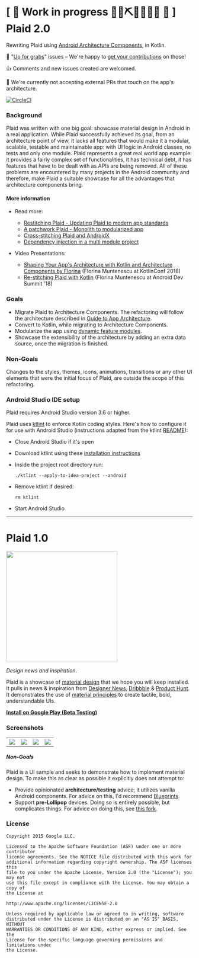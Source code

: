 # \[ 🚧 Work in progress 👷‍♀️⛏👷🔧️👷🔧 🚧 \] Plaid 2.0 

Rewriting Plaid using [Android Architecture Components](https://developer.android.com/topic/libraries/architecture/), in Kotlin. 

👀 "[Up for grabs](https://github.com/nickbutcher/plaid/issues?q=is%3Aissue+is%3Aopen+label%3A%22Up+for+grabs+%F0%9F%A4%9A%22)" issues – We're happy to [get your contributions](https://github.com/nickbutcher/plaid/blob/master/CONTRIBUTING.md#contributing-a-patch) on those!

👍 Comments and new issues created are welcomed.

🛑 We're currently not accepting external PRs that touch on the app's architecture.

[![CircleCI](https://circleci.com/gh/android/plaid/tree/master.svg?style=shield)](https://circleci.com/gh/android/plaid/tree/master)

### Background

Plaid was written with one big goal: showcase material design in Android in a real application. While Plaid successfully achieved its goal, from an architecture point of view, it lacks all features that would make it a modular, scalable, testable and maintainable app: with UI logic in Android classes, no tests and only one module. 
Plaid represents a great real world app example: it provides a fairly complex set of functionalities, it has technical debt, it has features that have to be dealt with as APIs are being removed.
All of these problems are encountered by many projects in the Android community and therefore, make Plaid a suitable showcase for all the advantages that architecture components bring. 

#### More information

* Read more:

	* [Restitching Plaid - Updating Plaid to modern app standards](https://medium.com/@crafty/restitching-plaid-9ca5588d3b0a)
	* [A patchwork Plaid - Monolith to modularized app](https://medium.com/androiddevelopers/a-patchwork-plaid-monolith-to-modularized-app-60235d9f212e)
	* [Cross-stitching Plaid and AndroidX](https://medium.com/androiddevelopers/cross-stitching-plaid-and-androidx-7603a192348e)
	* [Dependency injection in a multi module project](https://medium.com/androiddevelopers/dependency-injection-in-a-multi-module-project-1a09511c14b7)

* Video Presentations:

	* [Shaping Your App's Architecture with Kotlin and Architecture Components by Florina](https://youtu.be/Sy6ZdgqrQp0) (Florina Muntenescu at KotlinConf 2018)
	* [Re-stitching Plaid with Kotlin](https://youtu.be/NNWejxBORgc) (Florina Muntenescu at Android Dev Summit '18)

### Goals
* Migrate Plaid to Architecture Components. The refactoring will follow the architecture described in [Guide to App Architecture](https://developer.android.com/jetpack/docs/guide).  
* Convert to Kotlin, while migrating to Architecture Components.
* Modularize the app using [dynamic feature modules](https://developer.android.com/guide/app-bundle/).
* Showcase the extensibility of the architecture by adding an extra data source, once the migration is finished.

### Non-Goals
Changes to the styles, themes, icons, animations, transitions or any other UI elements that were the initial focus of Plaid, are outside the scope of this refactoring. 

### Android Studio IDE setup

Plaid requires Android Studio version 3.6 or higher.

Plaid uses [ktlint](https://ktlint.github.io/) to enforce Kotlin coding styles.
Here's how to configure it for use with Android Studio (instructions adapted
from the ktlint [README](https://github.com/shyiko/ktlint/blob/master/README.md)):

- Close Android Studio if it's open
- Download ktlint using these [installation instructions](https://github.com/shyiko/ktlint/blob/master/README.md#installation)

- Inside the project root directory run:

  `./ktlint --apply-to-idea-project --android`

- Remove ktlint if desired:

  `rm ktlint`

- Start Android Studio

---

# Plaid 1.0

<img src="screenshots/plaid_demo.gif" width="300">

*Design news and inspiration.*

Plaid is a showcase of [material design](https://www.google.com/design/spec/) that we hope you will
keep installed. It pulls in news & inspiration from [Designer News](https://www.designernews.co/),
[Dribbble](https://dribbble.com/) & [Product Hunt](https://www.producthunt.com/). It demonstrates
the use of
[material principles](https://www.google.com/design/spec/material-design/introduction.html#introduction-principles)
to create tactile, bold, understandable UIs.

**[Install on Google Play (Beta Testing)](https://play.google.com/apps/testing/io.plaidapp)**


### Screenshots

<table>
	<tr>
		<td><img src="screenshots/home_grid_framed.png"/></td>
		<td><img src="screenshots/post_story_framed.png"/></td>
		<td><img src="screenshots/dn_story_framed.png"/></td>
		<td><img src="screenshots/dribbble_shot_framed.png"/></td>
	</tr>
</table>




##### Non-Goals
Plaid is a UI sample and seeks to demonstrate how to implement material design. To make this as clear as possible it explicitly does not attempt to:
* Provide opinionated **architecture/testing** advice; it utilizes vanilla Android components. For advice on this, I'd recommend [Blueprints](https://github.com/googlesamples/android-architecture).
* Support **pre-Lollipop** devices. Doing so is entirely possible, but complicates things. For advice on doing this, see [this fork](https://github.com/hzsweers/plaid/tree/z/moarbackport).


### License


```
Copyright 2015 Google LLC.

Licensed to the Apache Software Foundation (ASF) under one or more contributor
license agreements. See the NOTICE file distributed with this work for
additional information regarding copyright ownership. The ASF licenses this
file to you under the Apache License, Version 2.0 (the "License"); you may not
use this file except in compliance with the License. You may obtain a copy of
the License at

http://www.apache.org/licenses/LICENSE-2.0

Unless required by applicable law or agreed to in writing, software
distributed under the License is distributed on an "AS IS" BASIS, WITHOUT
WARRANTIES OR CONDITIONS OF ANY KIND, either express or implied. See the
License for the specific language governing permissions and limitations under
the License.
```

